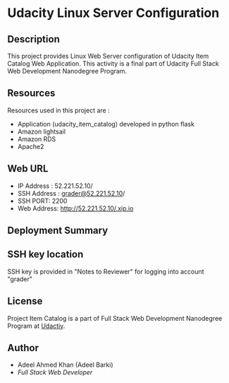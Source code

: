 # Udacity Linux Server Configuration

## Description
This project provides Linux Web Server configuration of Udacity Item Catalog Web Application. This activity is a final part of Udacity Full Stack Web Development Nanodegree Program.

## Resources
Resources used in this project are :
* Application (udacity_item_catalog) developed in python flask
* Amazon lightsail
* Amazon RDS
* Apache2

## Web URL
* IP Address : 52.221.52.10/
* SSH Address : grader@52.221.52.10/
* SSH PORT: 2200
* Web Address: http://52.221.52.10/.xip.io

## Deployment Summary

## SSH key location
SSH key is provided in "Notes to Reviewer" for logging into account "grader"

## License

Project Item Catalog is a part of Full Stack Web Development Nanodegree Program at [Udactiy](https://www.udacity.com/course/full-stack-web-developer-nanodegree--nd004).

## Author

* Adeel Ahmed Khan (Adeel Barki)
* _Full Stack Web Developer_